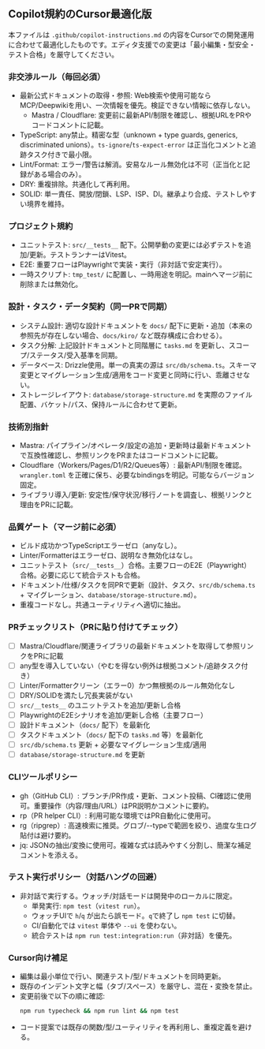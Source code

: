 ## Copilot規約のCursor最適化版

本ファイルは `.github/copilot-instructions.md` の内容をCursorでの開発運用に合わせて最適化したものです。エディタ支援での変更は「最小編集・型安全・テスト合格」を厳守してください。

### 非交渉ルール（毎回必須）

- 最新公式ドキュメントの取得・参照: Web検索や使用可能ならMCP/Deepwikiを用い、一次情報を優先。検証できない情報に依存しない。
  - Mastra / Cloudflare: 変更前に最新API/制限を確認し、根拠URLをPRやコードコメントに記載。
- TypeScript: any禁止。精密な型（unknown + type guards, generics, discriminated unions）。`ts-ignore`/`ts-expect-error` は正当化コメントと追跡タスク付きで最小限。
- Lint/Format: エラー/警告は解消。安易なルール無効化は不可（正当化と記録がある場合のみ）。
- DRY: 重複排除。共通化して再利用。
- SOLID: 単一責任、開放/閉鎖、LSP、ISP、DI。継承より合成、テストしやすい境界を維持。

### プロジェクト規約

- ユニットテスト: `src/__tests__` 配下。公開挙動の変更には必ずテストを追加/更新。テストランナーはVitest。
- E2E: 重要フローはPlaywrightで実装・実行（非対話で安定実行）。
- 一時スクリプト: `tmp_test/` に配置し、一時用途を明記。mainへマージ前に削除または無効化。

### 設計・タスク・データ契約（同一PRで同期）

- システム設計: 適切な設計ドキュメントを `docs/` 配下に更新・追加（本来の参照先が存在しない場合、`docs/kiro/` など既存構成に合わせる）。
- タスク分解: 上記設計ドキュメントと同階層に `tasks.md` を更新し、スコープ/ステータス/受入基準を同期。
- データベース: Drizzle使用。単一の真実の源は `src/db/schema.ts`。スキーマ変更とマイグレーション生成/適用をコード変更と同時に行い、乖離させない。
- ストレージレイアウト: `database/storage-structure.md` を実際のファイル配置、バケット/パス、保持ルールに合わせて更新。

### 技術別指針

- Mastra: パイプライン/オペレータ/設定の追加・更新時は最新ドキュメントで互換性確認し、参照リンクをPRまたはコードコメントに記載。
- Cloudflare（Workers/Pages/D1/R2/Queues等）: 最新API/制限を確認。`wrangler.toml` を正確に保ち、必要なbindingsを明記。可能ならバージョン固定。
- ライブラリ導入/更新: 安定性/保守状況/移行ノートを調査し、根拠リンクと理由をPRに記載。

### 品質ゲート（マージ前に必須）

- ビルド成功かつTypeScriptエラーゼロ（anyなし）。
- Linter/Formatterはエラーゼロ、説明なき無効化はなし。
- ユニットテスト（`src/__tests__`）合格。主要フローのE2E（Playwright）合格。必要に応じて統合テストも合格。
- ドキュメント/仕様/タスクを同PRで更新（設計、タスク、`src/db/schema.ts` + マイグレーション、`database/storage-structure.md`）。
- 重複コードなし。共通ユーティリティへ適切に抽出。

### PRチェックリスト（PRに貼り付けてチェック）

- [ ] Mastra/Cloudflare/関連ライブラリの最新ドキュメントを取得して参照リンクをPRに記載
- [ ] any型を導入していない（やむを得ない例外は根拠コメント/追跡タスク付き）
- [ ] Linter/Formatterクリーン（エラー0）かつ無根拠のルール無効化なし
- [ ] DRY/SOLIDを満たし冗長実装がない
- [ ] `src/__tests__` のユニットテストを追加/更新し合格
- [ ] PlaywrightのE2Eシナリオを追加/更新し合格（主要フロー）
- [ ] 設計ドキュメント（`docs/` 配下）を最新化
- [ ] タスクドキュメント（`docs/` 配下の `tasks.md` 等）を最新化
- [ ] `src/db/schema.ts` 更新 + 必要なマイグレーション生成/適用
- [ ] `database/storage-structure.md` を更新

### CLIツールポリシー

- gh（GitHub CLI）: ブランチ/PR作成・更新、コメント投稿、CI確認に使用可。重要操作（内容/理由/URL）はPR説明かコメントに要約。
- rp（PR helper CLI）: 利用可能な環境ではPR自動化に使用可。
- rg（ripgrep）: 高速検索に推奨。グロブ/--typeで範囲を絞り、過度な生ログ貼付は避け要約。
- jq: JSONの抽出/変換に使用可。複雑な式は読みやすく分割し、簡潔な補足コメントを添える。

### テスト実行ポリシー（対話ハングの回避）

- 非対話で実行する。ウォッチ/対話モードは開発中のローカルに限定。
  - 単発実行: `npm test`（`vitest run`）。
  - ウォッチUIで `h`/`q` が出たら誤モード。`q`で終了し `npm test` に切替。
  - CI/自動化では `vitest` 単体や `--ui` を使わない。
  - 統合テストは `npm run test:integration:run`（非対話）を優先。

### Cursor向け補足

- 編集は最小単位で行い、関連テスト/型/ドキュメントを同時更新。
- 既存のインデント文字と幅（タブ/スペース）を厳守し、混在・変換を禁止。
- 変更前後で以下の順に確認:
  ```bash
  npm run typecheck && npm run lint && npm test
  ```
- コード提案では既存の関数/型/ユーティリティを再利用し、重複定義を避ける。
